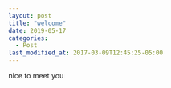 ```yaml
---
layout: post
title: "welcome"
date: 2019-05-17
categories:
  - Post
last_modified_at: 2017-03-09T12:45:25-05:00
---
```

nice to meet you